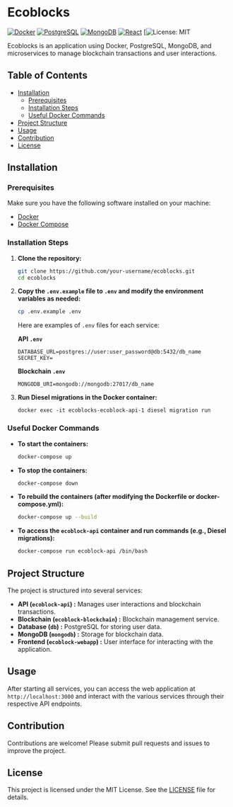 
# Ecoblocks

[![Docker](https://img.shields.io/badge/docker-v20.10.7-blue)](https://www.docker.com/)
[![PostgreSQL](https://img.shields.io/badge/postgresql-v13.3-blue)](https://www.postgresql.org/)
[![MongoDB](https://img.shields.io/badge/mongodb-v4.4.6-green)](https://www.mongodb.com/)
[![React](https://img.shields.io/badge/react-v17.0.2-blue)](https://reactjs.org/)
[![License: MIT](https://img.shields.io/badge/License-MIT-yellow.svg)

Ecoblocks is an application using Docker, PostgreSQL, MongoDB, and microservices to manage blockchain transactions and user interactions.

## Table of Contents

- [Installation](#installation)
  - [Prerequisites](#prerequisites)
  - [Installation Steps](#installation-steps)
  - [Useful Docker Commands](#useful-docker-commands)
- [Project Structure](#project-structure)
- [Usage](#usage)
- [Contribution](#contribution)
- [License](#license)

## Installation

### Prerequisites

Make sure you have the following software installed on your machine:

- [Docker](https://www.docker.com/get-started)
- [Docker Compose](https://docs.docker.com/compose/install/)

### Installation Steps

1. **Clone the repository:**

   ```bash
   git clone https://github.com/your-username/ecoblocks.git
   cd ecoblocks
   ```

2. **Copy the `.env.example` file to `.env` and modify the environment variables as needed:**

   ```bash
   cp .env.example .env
   ```

   Here are examples of `.env` files for each service:

   **API `.env`**

   ```env
   DATABASE_URL=postgres://user:user_password@db:5432/db_name
   SECRET_KEY=
   ```

   **Blockchain `.env`**

   ```en
   MONGODB_URI=mongodb://mongodb:27017/db_name
   ```


3. **Run Diesel migrations in the Docker container:**

   ```
   docker exec -it ecoblocks-ecoblock-api-1 diesel migration run
   ```

### Useful Docker Commands

- **To start the containers:**

  ```bash
  docker-compose up
  ```

- **To stop the containers:**

  ```bash
  docker-compose down
  ```

- **To rebuild the containers (after modifying the Dockerfile or docker-compose.yml):**

  ```bash
  docker-compose up --build
  ```

- **To access the `ecoblock-api` container and run commands (e.g., Diesel migrations):**

  ```bash
  docker-compose run ecoblock-api /bin/bash
  ```

## Project Structure

The project is structured into several services:

- **API (`ecoblock-api`) :** Manages user interactions and blockchain transactions.
- **Blockchain (`ecoblock-blockchain`) :** Blockchain management service.
- **Database (`db`) :** PostgreSQL for storing user data.
- **MongoDB (`mongodb`) :** Storage for blockchain data.
- **Frontend (`ecoblock-webapp`) :** User interface for interacting with the application.

## Usage

After starting all services, you can access the web application at `http://localhost:3000` and interact with the various services through their respective API endpoints.

## Contribution

Contributions are welcome! Please submit pull requests and issues to improve the project.

## License

This project is licensed under the MIT License. See the [LICENSE](LICENSE) file for details.
